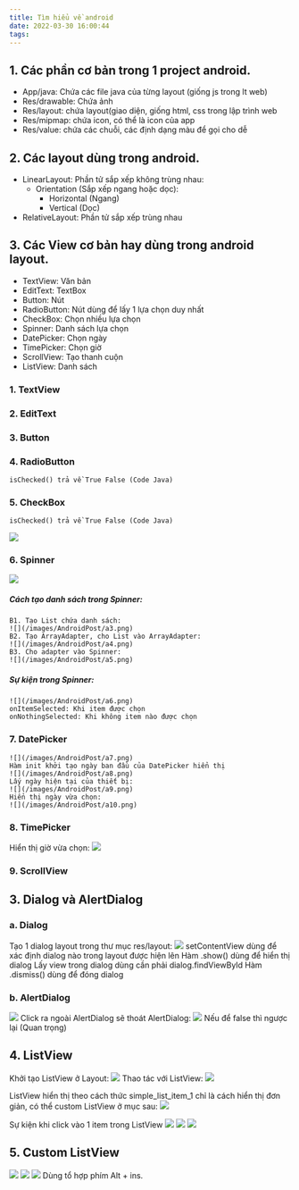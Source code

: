 ```yaml
---
title: Tìm hiểu về android
date: 2022-03-30 16:00:44
tags:
---
```


## 1. Các phần cơ bản trong 1 project android.

- App/java: Chứa các file java của từng layout (giống js trong lt web)
- Res/drawable: Chứa ảnh
- Res/layout: chứa layout(giao diện, giống html, css trong lập trình web
- Res/mipmap: chứa icon, có thể là icon của app
- Res/value: chứa các chuỗi, các định dạng màu để gọi cho dễ

## 2. Các layout dùng trong android.

- LinearLayout: Phần tử sắp xếp không trùng nhau:
    - Orientation (Sắp xếp ngang hoặc dọc):
        - Horizontal (Ngang)
        - Vertical (Dọc)
- RelativeLayout: Phần tử sắp xếp trùng nhau



## 3. Các View cơ bản hay dùng trong android layout.

- TextView: Văn bản
- EditText: TextBox
- Button: Nút
- RadioButton: Nút dùng để lấy 1 lựa chọn duy nhất
- CheckBox: Chọn nhiều lựa chọn
- Spinner: Danh sách lựa chọn
- DatePicker: Chọn ngày
- TimePicker: Chọn giờ
- ScrollView: Tạo thanh cuộn
- ListView: Danh sách
### 1. TextView
### 2. EditText
### 3. Button
### 4. RadioButton
    isChecked() trả về True False (Code Java)
### 5. CheckBox
    isChecked() trả về True False (Code Java)
![](/images/AndroidPost/a1.png)
### 6. Spinner
![](/images/AndroidPost/a2.png)
##### Cách tạo danh sách trong Spinner:
    B1. Tạo List chứa danh sách:
    ![](/images/AndroidPost/a3.png)
    B2. Tạo ArrayAdapter, cho List vào ArrayAdapter:
    ![](/images/AndroidPost/a4.png)
    B3. Cho adapter vào Spinner:
    ![](/images/AndroidPost/a5.png)
##### Sự kiện trong Spinner:
    ![](/images/AndroidPost/a6.png)
    onItemSelected: Khi item được chọn
    onNothingSelected: Khi không item nào được chọn
### 7. DatePicker
    ![](/images/AndroidPost/a7.png)
    Hàm init khởi tạo ngày ban đầu của DatePicker hiển thị
    ![](/images/AndroidPost/a8.png)
    Lấy ngày hiện tại của thiết bị:
    ![](/images/AndroidPost/a9.png)
    Hiển thị ngày vừa chọn:
    ![](/images/AndroidPost/a10.png)
### 8. TimePicker
Hiển thị giờ vừa chọn:
![](/images/AndroidPost/a11.png)
### 9. ScrollView
## 3. Dialog và AlertDialog
### a. Dialog
Tạo 1 dialog layout trong thư mục res/layout:
![](/images/AndroidPost/a12.png)
setContentView dùng để xác định dialog nào trong layout được hiện lên
Hàm .show() dùng để hiển thị dialog
Lấy view trong dialog dùng cần phải dialog.findViewById
Hàm .dismiss() dùng để đóng dialog
### b. AlertDialog
![](/images/AndroidPost/a13.png)
Click ra ngoài AlertDialog sẽ thoát AlertDialog:
![](/images/AndroidPost/a14.png)
Nếu để false thì ngược lại (Quan trọng)
## 4. ListView
Khởi tạo ListView ở Layout:
![](/images/AndroidPost/a15.png)
Thao tác với ListView:
![](/images/AndroidPost/a16.png)
 
ListView hiển thị theo cách thức simple_list_item_1 chỉ là cách hiển thị đơn giản, có thể custom ListView ở mục sau:
![](/images/AndroidPost/a17.png)
 
Sự kiện khi click vào 1 item trong ListView
![](/images/AndroidPost/a18.png)
![](/images/AndroidPost/a19.png)
![](/images/AndroidPost/a20.png)
## 5. Custom ListView
![](/images/AndroidPost/a21.png)
![](/images/AndroidPost/a22.png)
![](/images/AndroidPost/a23.png)
Dùng tổ hợp phím Alt + ins.